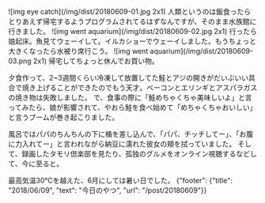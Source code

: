 ![img eye catch](/img/dist/20180609-01.jpg 2x1)
人類というのは飯食ったらとりあえず帰宅するようプログラムされてるはずなんですが、そのまま水族館に行きました。
![img went aquarium](/img/dist/20180609-02.jpg 2x1)
行ったら娘起床。魚見てウェーイして。イルカショーでウェーイしました。もうちょっと大きくなったら水被り席行こう。
![img went aquarium](/img/dist/20180609-03.png 2x1)
帰宅してちょっと休んでお買い物。

夕食作って、2~3週間くらい冷凍して放置してた鮭とアジの開きがだいぶいい具合で焼き上げることができたのでもう天才。ベーコンとエリンギとアスパラガスの焼き物は失敗しました。
で、食事の際に「鮭めちゃくちゃ美味しいよ」と言ってみたら、娘が影響されて、やおら鮭を食べ始めて「めちゃくちゃおいしい」と言うブームが巻き起こりました。

風呂ではパパのちんちんの下に桶を差し込んで、「パパ、チッチしてー」、「お腹に力入れてー」と言われながら納豆に濡れた彼女の頬を拭っていました。
そして、録画したタモリ倶楽部を見たり、孤独のグルメをオンライン視聴するなどして、今に至ると。

最高気温30℃を越えた、6月にしては暑い日でした。
{"footer": {"title": "2018/06/09", "text": "今日のやつ", "url": "/post/20180609"}}